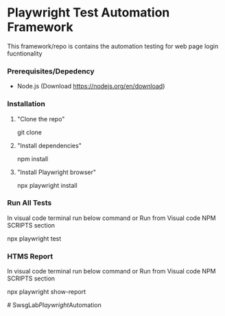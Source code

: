 # Playwright Test Automation Framework

This framework/repo is contains the automation testing for web page login fucntionality

### Prerequisites/Depedency

- Node.js (Download https://nodejs.org/en/download)


### Installation

1. "Clone the repo"

   git clone <repository-url>

2. "Install dependencies"
   
   npm install
   

3. "Install Playwright browser"
   
   npx playwright install

### Run All Tests
 
 In visual code terminal run below command or Run from Visual code NPM SCRIPTS section

   npx playwright test


### HTMS Report

In visual code terminal run below command or Run from Visual code NPM SCRIPTS section

npx playwright show-report


#   S w s g L a b _ P l a y w r i g h t _ A u t o m a t i o n  
 